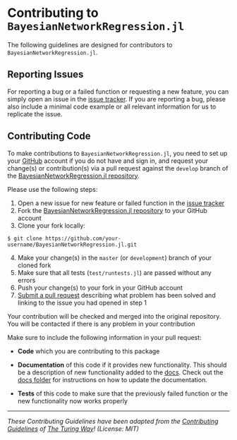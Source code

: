 # Contributing to `BayesianNetworkRegression.jl`

The following guidelines are designed for contributors to `BayesianNetworkRegression.jl`. 

## Reporting Issues

For reporting a bug or a failed function or requesting a new feature, you can simply open an issue in the [issue tracker](https://github.com/samozm/BayesianNetworkRegression.jl/issues). If you are reporting a bug, please also include a minimal code example or all relevant information for us to replicate the issue.

## Contributing Code

To make contributions to `BayesianNetworkRegression.jl`, you need to set up your [GitHub](https://github.com) 
account if you do not have and sign in, and request your change(s) or contribution(s) via 
a pull request against the ``develop``
branch of the [BayesianNetworkRegression.jl repository](https://github.com/samozm/BayesianNetworkRegression.jl). 

Please use the following steps:

1. Open a new issue for new feature or failed function in the [issue tracker](https://github.com/samozm/BayesianNetworkRegression.jl/issues)
2. Fork the [BayesianNetworkRegression.jl repository](https://github.com/samozm/BayesianNetworkRegression.jl) to your GitHub account
3. Clone your fork locally:
```
$ git clone https://github.com/your-username/BayesianNetworkRegression.jl.git
```   
4. Make your change(s) in the `master` (or `development`) branch of your cloned fork
5. Make sure that all tests (`test/runtests.jl`) are passed without any errors
6. Push your change(s) to your fork in your GitHub account
7. [Submit a pull request](https://github.com/samozm/BayesianNetworkRegression.jl/pulls) describing what problem has been solved and linking to the issue you had opened in step 1

Your contribution will be checked and merged into the original repository. You will be contacted if there is any problem in your contribution

Make sure to include the following information in your pull request:

* **Code** which you are contributing to this package

* **Documentation** of this code if it provides new functionality. This should be a
  description of new functionality added to the [docs](https://solislemuslab.github.io/BayesianNetworkRegression.jl/dev/). Check out the [docs folder](https://github.com/samozm/BayesianNetworkRegression.jl/tree/main/docs) for instructions on how to update the documentation.

- **Tests** of this code to make sure that the previously failed function or the new functionality now works properly


---

_These Contributing Guidelines have been adapted from the [Contributing Guidelines](https://github.com/atomneb/AtomNeb-py/blob/master/CONTRIBUTING.md) of [The Turing Way](https://github.com/atomneb/AtomNeb-py)! (License: MIT)_